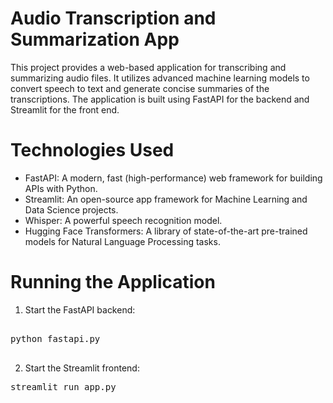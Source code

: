 # Audio Transcription and Summarization App
This project provides a web-based application for transcribing and summarizing audio files. It utilizes advanced machine learning models to convert speech to text and generate concise summaries of the transcriptions. The application is built using FastAPI for the backend and Streamlit for the front end.

# Technologies Used
- FastAPI: A modern, fast (high-performance) web framework for building APIs with Python.
- Streamlit: An open-source app framework for Machine Learning and Data Science projects.
- Whisper: A powerful speech recognition model.
- Hugging Face Transformers: A library of state-of-the-art pre-trained models for Natural Language Processing tasks.

# Running the Application
1. Start the FastAPI backend:
<pre>
  
python fastapi.py
  
</pre>

2. Start the Streamlit frontend:
<pre>
streamlit run app.py
</pre>

